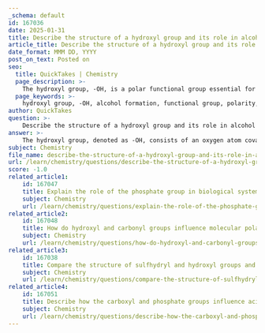 ```yaml
---
_schema: default
id: 167036
date: 2025-01-31
title: Describe the structure of a hydroxyl group and its role in alcohol formation.
article_title: Describe the structure of a hydroxyl group and its role in alcohol formation.
date_format: MMM DD, YYYY
post_on_text: Posted on
seo:
  title: QuickTakes | Chemistry
  page_description: >-
    The hydroxyl group, -OH, is a polar functional group essential for alcohols, contributing to their hydrophilic nature and ability to form hydrogen bonds, which influences their solubility and physical properties.
  page_keywords: >-
    hydroxyl group, -OH, alcohol formation, functional group, polarity, hydrophilic, hydrogen bonding, ethanol, organic compounds, biochemical processes
author: QuickTakes
question: >-
    Describe the structure of a hydroxyl group and its role in alcohol formation.
answer: >-
    The hydroxyl group, denoted as -OH, consists of an oxygen atom covalently bonded to a hydrogen atom. This functional group is characterized by its polarity, which arises from the higher electronegativity of oxygen compared to hydrogen. As a result, the oxygen atom attracts electrons more strongly, creating a partial negative charge on the oxygen and a partial positive charge on the hydrogen. This polarity contributes to the hydrophilic nature of molecules containing hydroxyl groups, enhancing their solubility in water.\n\nIn the context of alcohol formation, the presence of a hydroxyl group is essential. Alcohols are organic compounds that contain one or more hydroxyl groups attached to a carbon atom. For example, ethanol (C₂H₅OH) is a simple alcohol that features a hydroxyl group. The hydroxyl group not only imparts polar characteristics to alcohols but also enables them to engage in hydrogen bonding with water molecules, further increasing their solubility.\n\nThe ability of hydroxyl groups to form hydrogen bonds is significant in biological systems, as it influences the physical properties of alcohols, such as boiling points and solubility. This makes alcohols important in various biochemical processes and applications, including their use as solvents and in the synthesis of other organic compounds.\n\nIn summary, the hydroxyl group plays a crucial role in the structure and properties of alcohols, making them polar, hydrophilic, and capable of forming hydrogen bonds, which are vital for their function in biological and chemical contexts.
subject: Chemistry
file_name: describe-the-structure-of-a-hydroxyl-group-and-its-role-in-alcohol-formation.md
url: /learn/chemistry/questions/describe-the-structure-of-a-hydroxyl-group-and-its-role-in-alcohol-formation
score: -1.0
related_article1:
    id: 167047
    title: Explain the role of the phosphate group in biological systems and its acidic properties.
    subject: Chemistry
    url: /learn/chemistry/questions/explain-the-role-of-the-phosphate-group-in-biological-systems-and-its-acidic-properties
related_article2:
    id: 167048
    title: How do hydroxyl and carbonyl groups influence molecular polarity?
    subject: Chemistry
    url: /learn/chemistry/questions/how-do-hydroxyl-and-carbonyl-groups-influence-molecular-polarity
related_article3:
    id: 167038
    title: Compare the structure of sulfhydryl and hydroxyl groups and discuss the significance of sulfur's electronegativity.
    subject: Chemistry
    url: /learn/chemistry/questions/compare-the-structure-of-sulfhydryl-and-hydroxyl-groups-and-discuss-the-significance-of-sulfurs-electronegativity
related_article4:
    id: 167051
    title: Describe how the carboxyl and phosphate groups influence acidity in organic molecules.
    subject: Chemistry
    url: /learn/chemistry/questions/describe-how-the-carboxyl-and-phosphate-groups-influence-acidity-in-organic-molecules
---
```


&nbsp;